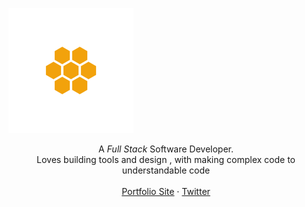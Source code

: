 ![Bhautik Bharadava](https://raw.githubusercontent.com/bhautikbharadava/bhautikbharadava/master/animated.svg)

<p align="center">
A <em>Full Stack</em> Software Developer.<br>
Loves building tools and design , with making complex code to understandable code<br>
<br>
<a href="https://bhautikbharadava.netlify.app/">Portfolio Site</a>
 · <a href="https://twitter.com/BBharadava">Twitter</a>
<br>
<br>
<br>
<br>
</p>
